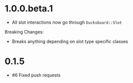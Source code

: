 # 1.0.0.beta.1

- All slot interactions now go through `Ducksboard::Slot`

Breaking Changes:

- Breaks anything depending on slot type specific classes

# 0.1.5

- #6 Fixed push requests

